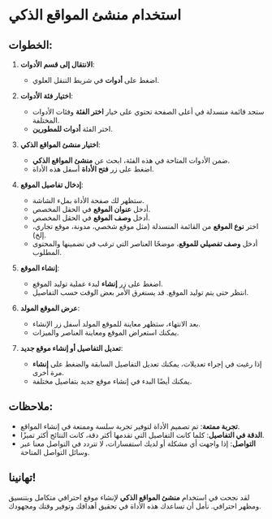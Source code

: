 # استخدام منشئ المواقع الذكي

## الخطوات:

1. **الانتقال إلى قسم الأدوات**:

   - اضغط على **أدوات** في شريط التنقل العلوي.

2. **اختيار فئة الأدوات**:

   - ستجد قائمة منسدلة في أعلى الصفحة تحتوي على خيار **اختر الفئة** وفئات الأدوات المختلفة.
   - اختر الفئة **أدوات للمطورين**.

3. **اختيار منشئ المواقع الذكي**:

   - ضمن الأدوات المتاحة في هذه الفئة، ابحث عن **منشئ المواقع الذكي**.
   - اضغط على زر **فتح الأداة** أسفل هذه الأداة.

4. **إدخال تفاصيل الموقع**:

   - ستظهر لك صفحة الأداة بملء الشاشة.
   - أدخل **عنوان الموقع** في الحقل المخصص.
   - أدخل **وصف الموقع** في الحقل المخصص.
   - اختر **نوع الموقع** من القائمة المنسدلة (مثل موقع شخصي، مدونة، موقع تجاري، إلخ).
   - أدخل **وصف تفصيلي للموقع**، موضحًا العناصر التي ترغب في تضمينها والمحتوى المطلوب.

5. **إنشاء الموقع**:

   - اضغط على زر **إنشاء** لبدء عملية توليد الموقع.
   - انتظر حتى يتم توليد الموقع. قد يستغرق الأمر بعض الوقت حسب التفاصيل.

6. **عرض الموقع المولد**:

   - بعد الانتهاء، ستظهر معاينة للموقع المولد أسفل زر الإنشاء.
   - يمكنك استعراض الموقع ومعاينة العناصر والميزات.

7. **تعديل التفاصيل أو إنشاء موقع جديد**:

   - إذا رغبت في إجراء تعديلات، يمكنك تعديل التفاصيل السابقة والضغط على **إنشاء** مرة أخرى.
   - يمكنك أيضًا البدء في إنشاء موقع جديد بتفاصيل مختلفة.

## ملاحظات:

- **تجربة ممتعة**: تم تصميم الأداة لتوفير تجربة سلسة وممتعة في إنشاء المواقع.
- **الدقة في التفاصيل**: كلما كانت التفاصيل التي تقدمها أكثر دقة، كانت النتائج أكثر تميزًا.
- **التواصل**: إذا واجهت أي مشكلة أو لديك استفسارات، لا تتردد في التواصل معنا عبر وسائل التواصل المتاحة.

## تهانينا!

لقد نجحت في استخدام **منشئ المواقع الذكي** لإنشاء موقع احترافي متكامل وبتنسيق ومظهر احترافي. نأمل أن تساعدك هذه الأداة في تحقيق أهدافك وتوفير وقتك ومجهودك.
